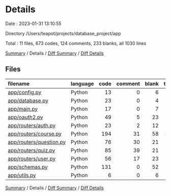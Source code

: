 # Details

Date : 2023-01-31 13:10:55

Directory /Users/teapot/projects/database_project/app

Total : 11 files,  673 codes, 124 comments, 233 blanks, all 1030 lines

[Summary](results.md) / Details / [Diff Summary](diff.md) / [Diff Details](diff-details.md)

## Files
| filename | language | code | comment | blank | total |
| :--- | :--- | ---: | ---: | ---: | ---: |
| [app/config.py](/app/config.py) | Python | 13 | 0 | 6 | 19 |
| [app/database.py](/app/database.py) | Python | 23 | 0 | 4 | 27 |
| [app/main.py](/app/main.py) | Python | 17 | 0 | 7 | 24 |
| [app/oauth2.py](/app/oauth2.py) | Python | 49 | 5 | 23 | 77 |
| [app/routers/auth.py](/app/routers/auth.py) | Python | 23 | 2 | 12 | 37 |
| [app/routers/course.py](/app/routers/course.py) | Python | 194 | 31 | 58 | 283 |
| [app/routers/question.py](/app/routers/question.py) | Python | 76 | 30 | 21 | 127 |
| [app/routers/quiz.py](/app/routers/quiz.py) | Python | 85 | 39 | 21 | 145 |
| [app/routers/user.py](/app/routers/user.py) | Python | 56 | 17 | 23 | 96 |
| [app/schemas.py](/app/schemas.py) | Python | 131 | 0 | 52 | 183 |
| [app/utils.py](/app/utils.py) | Python | 6 | 0 | 6 | 12 |

[Summary](results.md) / Details / [Diff Summary](diff.md) / [Diff Details](diff-details.md)
